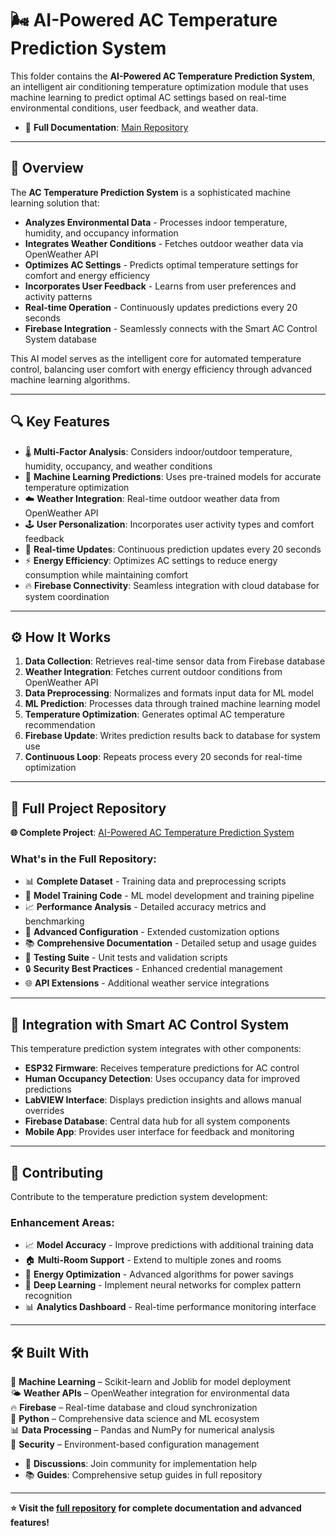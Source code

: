 # 🌬️ AI-Powered AC Temperature Prediction System

This folder contains the **AI-Powered AC Temperature Prediction System**, an intelligent air conditioning temperature optimization module that uses machine learning to predict optimal AC settings based on real-time environmental conditions, user feedback, and weather data.

- 🔗 **Full Documentation**: [Main Repository](https://github.com/SahanUday/AI-Powered-AC-Temperature-Prediction-System)

---

## 📌 Overview

The **AC Temperature Prediction System** is a sophisticated machine learning solution that:

* **Analyzes Environmental Data** - Processes indoor temperature, humidity, and occupancy information
* **Integrates Weather Conditions** - Fetches outdoor weather data via OpenWeather API
* **Optimizes AC Settings** - Predicts optimal temperature settings for comfort and energy efficiency
* **Incorporates User Feedback** - Learns from user preferences and activity patterns
* **Real-time Operation** - Continuously updates predictions every 20 seconds
* **Firebase Integration** - Seamlessly connects with the Smart AC Control System database

This AI model serves as the intelligent core for automated temperature control, balancing user comfort with energy efficiency through advanced machine learning algorithms.

---

## 🔍 Key Features

* 🌡️ **Multi-Factor Analysis**: Considers indoor/outdoor temperature, humidity, occupancy, and weather conditions
* 🧠 **Machine Learning Predictions**: Uses pre-trained models for accurate temperature optimization
* ☁️ **Weather Integration**: Real-time outdoor weather data from OpenWeather API
* 🕹️ **User Personalization**: Incorporates user activity types and comfort feedback
* 📡 **Real-time Updates**: Continuous prediction updates every 20 seconds
* ⚡ **Energy Efficiency**: Optimizes AC settings to reduce energy consumption while maintaining comfort
* 🔥 **Firebase Connectivity**: Seamless integration with cloud database for system coordination

---

## ⚙️ How It Works

1. **Data Collection**: Retrieves real-time sensor data from Firebase database
2. **Weather Integration**: Fetches current outdoor conditions from OpenWeather API
3. **Data Preprocessing**: Normalizes and formats input data for ML model
4. **ML Prediction**: Processes data through trained machine learning model
5. **Temperature Optimization**: Generates optimal AC temperature recommendation
6. **Firebase Update**: Writes prediction results back to database for system use
7. **Continuous Loop**: Repeats process every 20 seconds for real-time optimization

---

## 🔗 Full Project Repository

**🌐 Complete Project**: [AI-Powered AC Temperature Prediction System](https://github.com/SahanUday/AI-Powered-AC-Temperature-Prediction-System)

### **What's in the Full Repository:**
- 📊 **Complete Dataset** - Training data and preprocessing scripts
- 🧠 **Model Training Code** - ML model development and training pipeline
- 📈 **Performance Analysis** - Detailed accuracy metrics and benchmarking
- 🔧 **Advanced Configuration** - Extended customization options
- 📚 **Comprehensive Documentation** - Detailed setup and usage guides
- 🧪 **Testing Suite** - Unit tests and validation scripts
- 🔒 **Security Best Practices** - Enhanced credential management
- 🌐 **API Extensions** - Additional weather service integrations

---

## 🔄 Integration with Smart AC Control System

This temperature prediction system integrates with other components:

- **ESP32 Firmware**: Receives temperature predictions for AC control
- **Human Occupancy Detection**: Uses occupancy data for improved predictions
- **LabVIEW Interface**: Displays prediction insights and allows manual overrides
- **Firebase Database**: Central data hub for all system components
- **Mobile App**: Provides user interface for feedback and monitoring

---

## 🤝 Contributing

Contribute to the temperature prediction system development:

### **Enhancement Areas:**
- 📈 **Model Accuracy** - Improve predictions with additional training data
- 🏠 **Multi-Room Support** - Extend to multiple zones and rooms
- 🔋 **Energy Optimization** - Advanced algorithms for power savings
- 🧠 **Deep Learning** - Implement neural networks for complex pattern recognition
- 📊 **Analytics Dashboard** - Real-time performance monitoring interface

---

## 🛠️ Built With

🧠 **Machine Learning** – Scikit-learn and Joblib for model deployment  
🌤️ **Weather APIs** – OpenWeather integration for environmental data  
🔥 **Firebase** – Real-time database and cloud synchronization  
🐍 **Python** – Comprehensive data science and ML ecosystem  
📊 **Data Processing** – Pandas and NumPy for numerical analysis  
🔐 **Security** – Environment-based configuration management
- 💬 **Discussions**: Join community for implementation help
- 📚 **Guides**: Comprehensive setup guides in full repository

---

**⭐ Visit the [full repository](https://github.com/SahanUday/AI-Powered-AC-Temperature-Prediction-System) for complete documentation and advanced features!**
